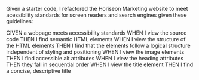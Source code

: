 Given a starter code, I refactored the Horiseon Marketing website to meet acessibility 
standards for screen readers and search engines given these guidelines:





GIVEN a webpage meets accessibility standards 
WHEN I view the source code
THEN I find semantic HTML elements
WHEN I view the structure of the HTML elements
THEN I find that the elements follow a logical structure independent of styling and positioning
WHEN I view the image elements
THEN I find accessible alt attributes
WHEN I view the heading attributes
THEN they fall in sequential order
WHEN I view the title element
THEN I find a concise, descriptive title

